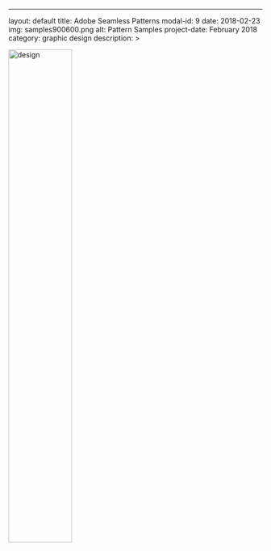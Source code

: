 ---
layout: default
title: Adobe Seamless Patterns
modal-id: 9
date: 2018-02-23
img: samples900600.png
alt: Pattern Samples
project-date: February 2018
category: graphic design
description: >


  <img src="https://i.imgur.com/5QkiQz8.png" alt="design" style="width: 50%;"/>
